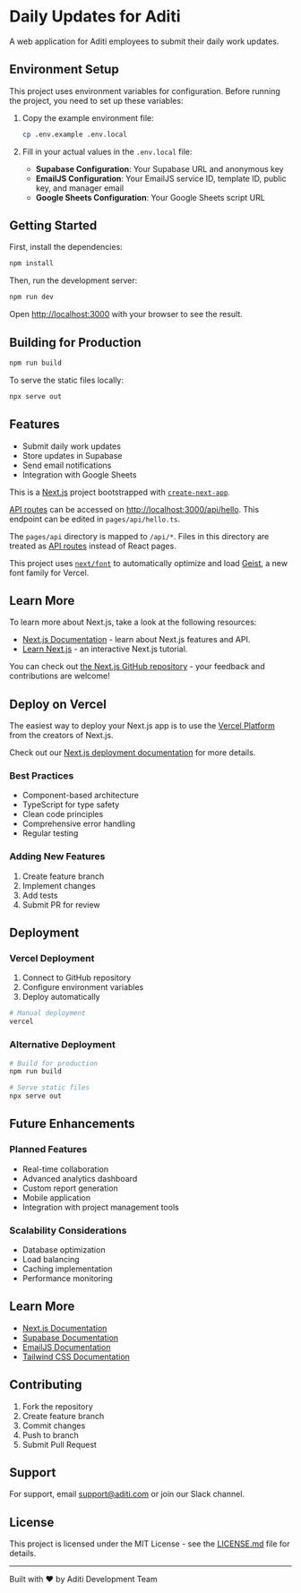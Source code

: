 # Daily Updates for Aditi

A web application for Aditi employees to submit their daily work updates.

## Environment Setup

This project uses environment variables for configuration. Before running the project, you need to set up these variables:

1. Copy the example environment file:
   ```bash
   cp .env.example .env.local
   ```

2. Fill in your actual values in the `.env.local` file:
   - **Supabase Configuration**: Your Supabase URL and anonymous key
   - **EmailJS Configuration**: Your EmailJS service ID, template ID, public key, and manager email
   - **Google Sheets Configuration**: Your Google Sheets script URL

## Getting Started

First, install the dependencies:

```bash
npm install
```

Then, run the development server:

```bash
npm run dev
```

Open [http://localhost:3000](http://localhost:3000) with your browser to see the result.

## Building for Production

```bash
npm run build
```

To serve the static files locally:

```bash
npx serve out
```

## Features

- Submit daily work updates
- Store updates in Supabase
- Send email notifications
- Integration with Google Sheets

This is a [Next.js](https://nextjs.org) project bootstrapped with [`create-next-app`](https://nextjs.org/docs/pages/api-reference/create-next-app).

[API routes](https://nextjs.org/docs/pages/building-your-application/routing/api-routes) can be accessed on [http://localhost:3000/api/hello](http://localhost:3000/api/hello). This endpoint can be edited in `pages/api/hello.ts`.

The `pages/api` directory is mapped to `/api/*`. Files in this directory are treated as [API routes](https://nextjs.org/docs/pages/building-your-application/routing/api-routes) instead of React pages.

This project uses [`next/font`](https://nextjs.org/docs/pages/building-your-application/optimizing/fonts) to automatically optimize and load [Geist](https://vercel.com/font), a new font family for Vercel.

## Learn More

To learn more about Next.js, take a look at the following resources:

- [Next.js Documentation](https://nextjs.org/docs) - learn about Next.js features and API.
- [Learn Next.js](https://nextjs.org/learn-pages-router) - an interactive Next.js tutorial.

You can check out [the Next.js GitHub repository](https://github.com/vercel/next.js) - your feedback and contributions are welcome!

## Deploy on Vercel

The easiest way to deploy your Next.js app is to use the [Vercel Platform](https://vercel.com/new?utm_medium=default-template&filter=next.js&utm_source=create-next-app&utm_campaign=create-next-app-readme) from the creators of Next.js.

Check out our [Next.js deployment documentation](https://nextjs.org/docs/pages/building-your-application/deploying) for more details.

### Best Practices
- Component-based architecture
- TypeScript for type safety
- Clean code principles
- Comprehensive error handling
- Regular testing

### Adding New Features
1. Create feature branch
2. Implement changes
3. Add tests
4. Submit PR for review

## Deployment

### Vercel Deployment
1. Connect to GitHub repository
2. Configure environment variables
3. Deploy automatically

```bash
# Manual deployment
vercel
```

### Alternative Deployment
```bash
# Build for production
npm run build

# Serve static files
npx serve out
```

## Future Enhancements

### Planned Features
- Real-time collaboration
- Advanced analytics dashboard
- Custom report generation
- Mobile application
- Integration with project management tools

### Scalability Considerations
- Database optimization
- Load balancing
- Caching implementation
- Performance monitoring

## Learn More

- [Next.js Documentation](https://nextjs.org/docs)
- [Supabase Documentation](https://supabase.io/docs)
- [EmailJS Documentation](https://www.emailjs.com/docs)
- [Tailwind CSS Documentation](https://tailwindcss.com/docs)

## Contributing

1. Fork the repository
2. Create feature branch
3. Commit changes
4. Push to branch
5. Submit Pull Request

## Support

For support, email support@aditi.com or join our Slack channel.

## License

This project is licensed under the MIT License - see the [LICENSE.md](LICENSE.md) file for details.

---

Built with ❤️ by Aditi Development Team
